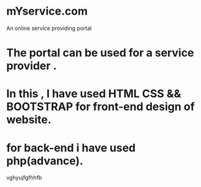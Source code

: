 # mYservice.com
An online service providing portal 
# The portal can be used for a service provider .
# In this , I have used HTML CSS && BOOTSTRAP for front-end design of website.
# for back-end i have used php(advance).
vghyujfgfhhfb